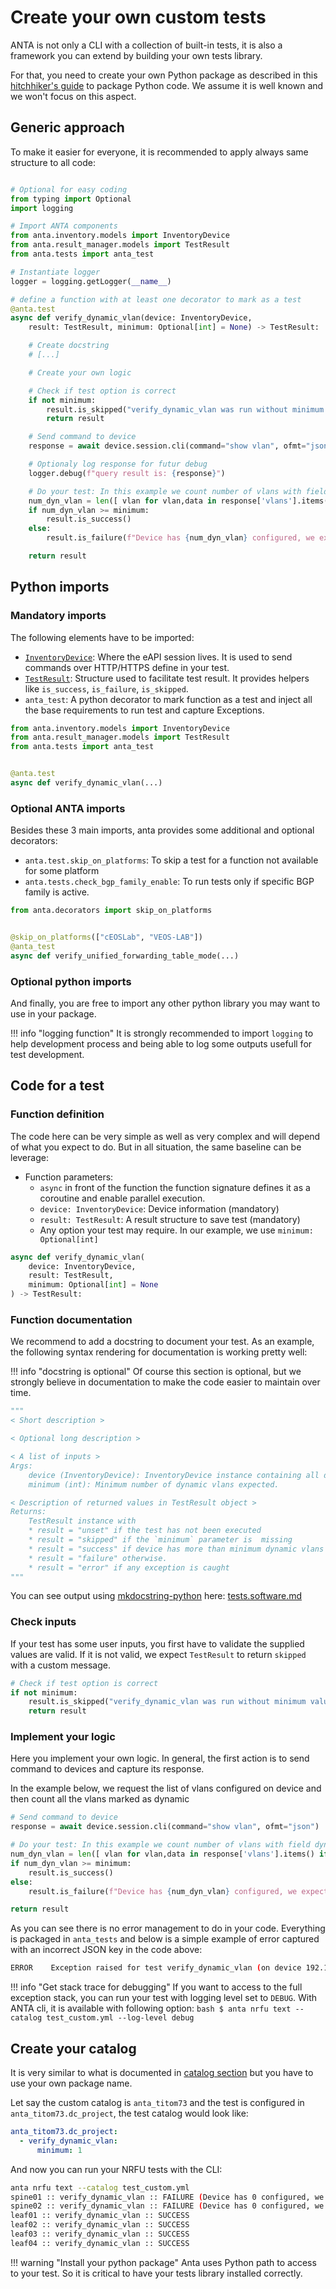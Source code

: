 # Create your own custom tests

ANTA is not only a CLI with a collection of built-in tests, it is also a framework you can extend by building your own tests library.

For that, you need to create your own Python package as described in this [hitchhiker's guide](https://the-hitchhikers-guide-to-packaging.readthedocs.io/en/latest/) to package Python code. We assume it is well known and we won't focus on this aspect.

## Generic approach

To make it easier for everyone, it is recommended to apply always same structure to all code:

```python

# Optional for easy coding
from typing import Optional
import logging

# Import ANTA components
from anta.inventory.models import InventoryDevice
from anta.result_manager.models import TestResult
from anta.tests import anta_test

# Instantiate logger
logger = logging.getLogger(__name__)

# define a function with at least one decorator to mark as a test
@anta.test
async def verify_dynamic_vlan(device: InventoryDevice,
    result: TestResult, minimum: Optional[int] = None) -> TestResult:

    # Create docstring
    # [...]

    # Create your own logic

    # Check if test option is correct
    if not minimum:
        result.is_skipped("verify_dynamic_vlan was run without minimum value set")
        return result

    # Send command to device
    response = await device.session.cli(command="show vlan", ofmt="json")

    # Optionaly log response for futur debug
    logger.debug(f"query result is: {response}")

    # Do your test: In this example we count number of vlans with field dynamic set to true
    num_dyn_vlan = len([ vlan for vlan,data in response['vlans'].items() if data['dynamic'] is True])
    if num_dyn_vlan >= minimum:
        result.is_success()
    else:
        result.is_failure(f"Device has {num_dyn_vlan} configured, we expect at least {minimum}")

    return result
```

## Python imports

### Mandatory imports

The following elements have to be imported:

- [`InventoryDevice`](../api/inventory.models.md): Where the eAPI session lives. It is used to send commands over HTTP/HTTPS define in your test.
- [`TestResult`](../api/result_manager_models.md): Structure used to facilitate test result. It provides helpers like `is_success`, `is_failure`, `is_skipped`.
- `anta_test`: A python decorator to mark function as a test and inject all the base requirements to run test and capture Exceptions.

```python
from anta.inventory.models import InventoryDevice
from anta.result_manager.models import TestResult
from anta.tests import anta_test


@anta.test
async def verify_dynamic_vlan(...)
```

### Optional ANTA imports

Besides these 3 main imports, anta provides some additional and optional decorators:

- `anta.test.skip_on_platforms`: To skip a test for a function not available for some platform
- `anta.tests.check_bgp_family_enable`: To run tests only if specific BGP family is active.


```python
from anta.decorators import skip_on_platforms


@skip_on_platforms(["cEOSLab", "VEOS-LAB"])
@anta_test
async def verify_unified_forwarding_table_mode(...)
```

### Optional python imports

And finally, you are free to import any other python library you may want to use in your package.

!!! info "logging function"
    It is strongly recommended to import `logging` to help development process and being able to log some outputs usefull for test development.

## Code for a test

### Function definition

The code here can be very simple as well as very complex and will depend of what you expect to do. But in all situation, the same baseline can be leverage:

- Function parameters:
  - `async` in front of the function the function signature defines it as a coroutine and enable parallel execution.
  - `device: InventoryDevice`: Device information (mandatory)
  - `result: TestResult`: A result structure to save test (mandatory)
  - Any option your test may require. In our example, we use `minimum: Optional[int]`

```python
async def verify_dynamic_vlan(
    device: InventoryDevice,
    result: TestResult,
    minimum: Optional[int] = None
) -> TestResult:
```

### Function documentation

We recommend to add a docstring to document your test. As an example, the following syntax rendering for documentation is working pretty well:

!!! info "docstring is optional"
    Of course this section is optional, but we strongly believe in documentation to make the code easier to maintain over time.

```python
"""
< Short description >

< Optional long description >

< A list of inputs >
Args:
    device (InventoryDevice): InventoryDevice instance containing all devices information.
    minimum (int): Minimum number of dynamic vlans expected.

< Description of returned values in TestResult object >
Returns:
    TestResult instance with
    * result = "unset" if the test has not been executed
    * result = "skipped" if the `minimum` parameter is  missing
    * result = "success" if device has more than minimum dynamic vlans
    * result = "failure" otherwise.
    * result = "error" if any exception is caught
"""
```

You can see output using [mkdocstring-python](https://mkdocstrings.github.io/python/) here: [tests.software.md](../api/tests.software.md)

### Check inputs

If your test has some user inputs, you first have to validate the supplied values are valid. If it is not valid, we expect `TestResult` to return `skipped` with a custom message.

```python
# Check if test option is correct
if not minimum:
    result.is_skipped("verify_dynamic_vlan was run without minimum value set")
    return result
```

### Implement your logic

Here you implement your own logic. In general, the first action is to send command to devices and capture its response.

In the example below, we request the list of vlans configured on device and then count all the vlans marked as dynamic

```python
# Send command to device
response = await device.session.cli(command="show vlan", ofmt="json")

# Do your test: In this example we count number of vlans with field dynamic set to true
num_dyn_vlan = len([ vlan for vlan,data in response['vlans'].items() if data['dynamic'] is True])
if num_dyn_vlan >= minimum:
    result.is_success()
else:
    result.is_failure(f"Device has {num_dyn_vlan} configured, we expect at least {minimum}")

return result
```

As you can see there is no error management to do in your code. Everything is packaged in `anta_tests` and below is a simple example of error captured with an incorrect JSON key in the code above:

```bash
ERROR    Exception raised for test verify_dynamic_vlan (on device 192.168.0.10) - KeyError ('vlans')
```

!!! info "Get stack trace for debugging"
    If you want to access to the full exception stack, you can run your test with logging level set to `DEBUG`. With ANTA cli, it is available with following option:
    ```bash
    $ anta nrfu text --catalog test_custom.yml --log-level debug
    ```

## Create your catalog

It is very similar to what is documented in [catalog section](../usage-inventory-catalog.md) but you have to use your own package name.

Let say the custom catalog is `anta_titom73` and the test is configured in `anta_titom73.dc_project`, the test catalog would look like:

```yaml
anta_titom73.dc_project:
  - verify_dynamic_vlan:
      minimum: 1
```
And now you can run your NRFU tests with the CLI:

```bash
anta nrfu text --catalog test_custom.yml
spine01 :: verify_dynamic_vlan :: FAILURE (Device has 0 configured, we expect at least 1)
spine02 :: verify_dynamic_vlan :: FAILURE (Device has 0 configured, we expect at least 1)
leaf01 :: verify_dynamic_vlan :: SUCCESS
leaf02 :: verify_dynamic_vlan :: SUCCESS
leaf03 :: verify_dynamic_vlan :: SUCCESS
leaf04 :: verify_dynamic_vlan :: SUCCESS
```

!!! warning "Install your python package"
    Anta uses Python path to access to your test. So it is critical to have your tests library installed correctly.